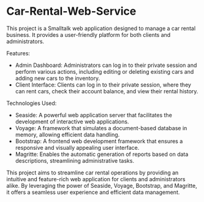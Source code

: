 # Car-Rental-Web-Service
This project is a Smalltalk web application designed to manage a car rental business. It provides a user-friendly platform for both clients and administrators.

Features:
- Admin Dashboard: Administrators can log in to their private session and perform various actions, including editing or deleting existing cars and adding new cars to the inventory.
- Client Interface: Clients can log in to their private session, where they can rent cars, check their account balance, and view their rental history.

Technologies Used:
- Seaside: A powerful web application server that facilitates the development of interactive web applications.
- Voyage: A framework that simulates a document-based database in memory, allowing efficient data handling.
- Bootstrap: A frontend web development framework that ensures a responsive and visually appealing user interface.
- Magritte: Enables the automatic generation of reports based on data descriptions, streamlining administrative tasks.

This project aims to streamline car rental operations by providing an intuitive and feature-rich web application for clients and administrators alike. By leveraging the power of Seaside, Voyage, Bootstrap, and Magritte, it offers a seamless user experience and efficient data management.
